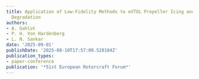 ```yaml
---
title: Application of Low-Fidelity Methods to eVTOL Propeller Icing and Performance
  Degradation
authors:
- A. Gahlot
- P. H. Von Hardenberg
- L. N. Sankar
date: '2025-09-01'
publishDate: '2025-08-10T17:57:09.528104Z'
publication_types:
- paper-conference
publication: '*51st European Rotorcraft Forum*'
---
```

